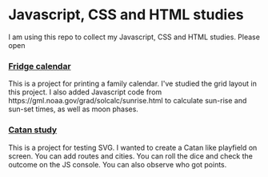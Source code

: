 <h1>Javascript, CSS and HTML studies</h1>
<p>I am using this repo to collect my Javascript, CSS and HTML studies.
Please open <a href="https://apulai.github.io/web-study/>index.html</a></p>
<a href="fridgecalendar/calendar-id.html">
<h3>Fridge calendar</h3></a>
<p>This is a project for printing a family calendar. I've studied the grid layout in this project.
I also added Javascript code from https://gml.noaa.gov/grad/solcalc/sunrise.html to calculate
sun-rise and sun-set times, as well as moon phases.
</p>
<a href="catan_study/hatszogek2.html">
<h3>Catan study</h3>
</a>
<p>This is a project for testing SVG. I wanted to create a Catan like playfield on screen.
You can add routes and cities. You can roll the dice and check the outcome on the JS console.
You can also observe who got points.
</p>
